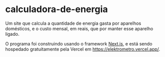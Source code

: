 # calculadora-de-energia
Um site que calcula a quantidade de energia gasta por aparelhos domésticos, e o custo mensal, em reais, que por manter esse aparelho ligado.

O programa foi construindo usando o framework <a href="https://nextjs.org/">Next.js</a>, e está sendo hospedado gratuitamente pela Vercel em https://elektrometro.vercel.app/.
